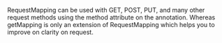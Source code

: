 
RequestMapping can be used with GET, POST, PUT, and many other request methods using the method attribute on the annotation. Whereas getMapping is only an extension of RequestMapping which helps you to improve on clarity on request.
